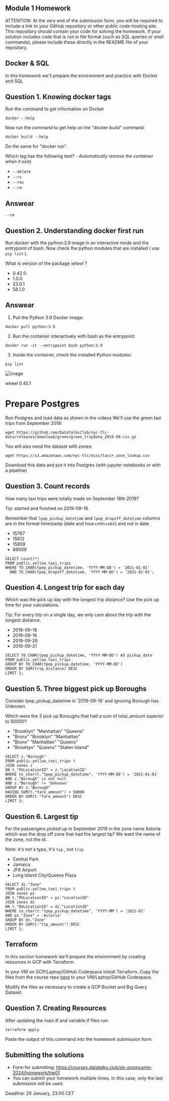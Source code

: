 ## Module 1 Homework 

ATTENTION: At the very end of the submission form, you will be required to include a link to your GitHub repository or other public code-hosting site. This repository should contain your code for solving the homework. If your solution includes code that is not in file format (such as SQL queries or shell commands), please include these directly in the README file of your repository.

## Docker & SQL

In this homework we'll prepare the environment 
and practice with Docker and SQL


## Question 1. Knowing docker tags

Run the command to get information on Docker 

```docker --help```

Now run the command to get help on the "docker build" command:

```docker build --help```

Do the same for "docker run".

Which tag has the following text? - *Automatically remove the container when it exits* 

- `--delete`
- `--rc`
- `--rmc`
- `--rm`

## Answear

`--rm`

## Question 2. Understanding docker first run 

Run docker with the python:3.9 image in an interactive mode and the entrypoint of bash.
Now check the python modules that are installed ( use ```pip list``` ). 

What is version of the package *wheel* ?

- 0.42.0
- 1.0.0
- 23.0.1
- 58.1.0

## Answear


1. Pull the Python 3.9 Docker image:
```
docker pull python:3.9
```

2. Run the container interactively with bash as the entrypoint:
```
docker run -it --entrypoint bash python:3.9
```

3. Inside the container, check the installed Python modules:
```
pip list
```
![image](https://github.com/user-attachments/assets/25a3974f-1648-4633-85d2-58f6e865977f)

wheel      0.45.1

# Prepare Postgres

Run Postgres and load data as shown in the videos
We'll use the green taxi trips from September 2019:

```wget https://github.com/DataTalksClub/nyc-tlc-data/releases/download/green/green_tripdata_2019-09.csv.gz```

You will also need the dataset with zones:

```wget https://s3.amazonaws.com/nyc-tlc/misc/taxi+_zone_lookup.csv```

Download this data and put it into Postgres (with jupyter notebooks or with a pipeline)


## Question 3. Count records 

How many taxi trips were totally made on September 18th 2019?

Tip: started and finished on 2019-09-18. 

Remember that `lpep_pickup_datetime` and `lpep_dropoff_datetime` columns are in the format timestamp (date and hour+min+sec) and not in date.

- 15767
- 15612
- 15859
- 89009

```
SELECT count(*) 
FROM public.yellow_taxi_trips
WHERE TO_CHAR(tpep_pickup_datetime, 'YYYY-MM-DD') = '2021-01-01'
  AND TO_CHAR(tpep_dropoff_datetime, 'YYYY-MM-DD') = '2021-01-01';
```

## Question 4. Longest trip for each day

Which was the pick up day with the longest trip distance?
Use the pick up time for your calculations.

Tip: For every trip on a single day, we only care about the trip with the longest distance. 

- 2019-09-18
- 2019-09-16
- 2019-09-26
- 2019-09-21

```
SELECT TO_CHAR(tpep_pickup_datetime, 'YYYY-MM-DD') AS pickup_date
FROM public.yellow_taxi_trips
GROUP BY TO_CHAR(tpep_pickup_datetime, 'YYYY-MM-DD')
ORDER BY SUM(trip_distance) DESC
LIMIT 1;
```

## Question 5. Three biggest pick up Boroughs

Consider lpep_pickup_datetime in '2019-09-18' and ignoring Borough has Unknown

Which were the 3 pick up Boroughs that had a sum of total_amount superior to 50000?
 
- "Brooklyn" "Manhattan" "Queens"
- "Bronx" "Brooklyn" "Manhattan"
- "Bronx" "Manhattan" "Queens" 
- "Brooklyn" "Queens" "Staten Island"
```
SELECT z."Borough"
FROM public.yellow_taxi_trips t
JOIN zones z 
ON t."PULocationID" = z."LocationID"
WHERE to_char(t."tpep_pickup_datetime", 'YYYY-MM-DD') = '2021-01-01' 
AND z."Borough" is not null
AND z."Borough" != 'Unknown'
GROUP BY z."Borough"
HAVING SUM(t."fare_amount") > 50000
ORDER BY SUM(t."fare_amount") DESC
LIMIT 3;
```

## Question 6. Largest tip

For the passengers picked up in September 2019 in the zone name Astoria which was the drop off zone that had the largest tip?
We want the name of the zone, not the id.

Note: it's not a typo, it's `tip` , not `trip`

- Central Park
- Jamaica
- JFK Airport
- Long Island City/Queens Plaza

```
SELECT dz."Zone"
FROM public.yellow_taxi_trips t
JOIN zones pz 
ON t."PULocationID" = pz."LocationID"
JOIN zones dz 
ON t."DOLocationID" = dz."LocationID"
WHERE to_char(t."tpep_pickup_datetime", 'YYYY-MM') = '2021-01' 
AND pz."Zone" = 'Astoria'
GROUP BY dz."Zone"
ORDER BY SUM(t."tip_amount") DESC
LIMIT 1;
```

## Terraform

In this section homework we'll prepare the environment by creating resources in GCP with Terraform.

In your VM on GCP/Laptop/GitHub Codespace install Terraform. 
Copy the files from the course repo
[here](https://github.com/DataTalksClub/data-engineering-zoomcamp/tree/main/01-docker-terraform/1_terraform_gcp/terraform) to your VM/Laptop/GitHub Codespace.

Modify the files as necessary to create a GCP Bucket and Big Query Dataset.


## Question 7. Creating Resources

After updating the main.tf and variable.tf files run:

```
terraform apply
```

Paste the output of this command into the homework submission form.


## Submitting the solutions

* Form for submitting: https://courses.datatalks.club/de-zoomcamp-2024/homework/hw01
* You can submit your homework multiple times. In this case, only the last submission will be used. 

Deadline: 29 January, 23:00 CET
